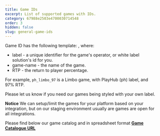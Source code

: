 ```yaml
---
title: Game IDs
excerpt: List of supported games with IDs.
category: 67988e2503e4700030714548
order: 3
hidden: false
slug: general-game-ids
---
```


Game ID has the following template: <label>_<game-name>_<RTP>, where:

- label - a unique identifier for the game's operator, or white label solution's id for you.
- game-name - the name of the game.
- RTP - the return to player percentage.

For example, `ph_limbo_97` is a Limbo game, with PlayHub (ph) label, and 97% RTP.

Please let us know if you need our games being styled with your own label.

**Notice** We can setup/limit the games for your platform based on your integration, but on our staging environment usually are games are open for all integrations.

Please find below our game catalog and in spreadsheet format [**Game Catalogue URL**](https://docs.google.com/spreadsheets/d/1nLW7yCD0diOebDSPqXrygOLZgGJcm9zq_EwNjWUT9-I/edit?gid=0#gid=0)
